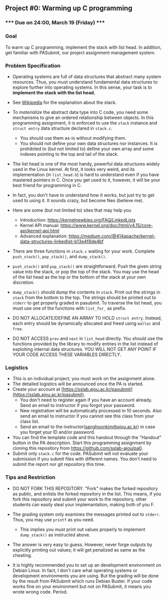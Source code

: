 ## Project #0: Warming up C programming

### *** Due on 24:00, March 19 (Friday) ***


### Goal
To warm up C programming, implement the stack with list head. In addition, get familiar with PASubmit, our project assignment management system.  


### Problem Specification
- Operating systems are full of data structures that abstract many system resources. Thus, you must understand fundamental data structures to explore further into operating systems. In this sense, your task is to **implement the stack with the list head.**

- See [Wikipedia](https://en.wikipedia.org/wiki/Stack_(abstract_data_type)) for the explanation about the stack.

- To *materialize* the abstract data type into C code, you need some mechanisms to give an ordered relationship between objects. In this programming assignment, it is enforced to use the `stack` instance and `struct entry` data structure declared in `stack.c`.
  - You should use them as-is without modifying them.
  - You should not define your own data structures nor instances. It is prohibited to (but not limited to) define your own array and some indexes pointing to the top and tail of the stack.

- The list head is one of the most handy, powerful data structures widely used in the Linux kernel. At first, it looks very weird, and its implementation (in `list_head.h`) is hard to understand even if you have mastered pointers in C. Once you get used to it, however, it will be your best friend for programming in C.
- In fact, you don't have to understand how it works, but just try to get used to using it. It sounds crazy, but become Neo (believe me).
- Here are some (but not limited to) sites that may help you
  - Introduction: https://kernelnewbies.org/FAQ/LinkedLists
  - Kernel API manual: https://www.kernel.org/doc/html/v4.15/core-api/kernel-api.html
  - Advanced explanation: https://medium.com/@414apache/kernel-data-structures-linkedlist-b13e4f8de4bf

- There are three functions in `stack.c` waiting for your work. Complete `push_stack()`, `pop_stack()`, and `dump_stack()`.

- `push_stack()` and `pop_stack()` are straightforward. Push the given string value into the stack, or pop the top of the stack. You may use the head of the list head as the top or the bottom of the stack at your own discretion.

- `dump_stack()` should dump the contents in `stack`. Print out the strings in `stack` from the bottom to the top. The strings should be printed out to `stderr` to get properly graded in pasubmit. To traverse the list head, you must use one of the functions with `list_for_` as prefix.

- DO NOT ALLOCATE/DEFINE AN ARRAY TO HOLD `struct entry`. Instead, each entry should be dynamically allocated and freed using `malloc` and `free`.

- DO NOT ACCESS `prev` and `next` in `list_head` directly. You should use the functions provided by the library to modify entries in the list instead of exploiting internal data structures. YOU WILL NOT GET ANY POINT IF YOUR CODE ACCESS THESE VARIABLES DIRECTLY.


### Logistics
- This is an individual project; you must work on the assignment alone.
- The detailed logistics will be announced once the PA is started.
- Create your account at [https://sslab.ajou.ac.kr/pasubmit](https://sslab.ajou.ac.kr/pasubmit).
	- You don't need to register again if you have an account already. Send an email to instructor if you forgot your password.
	- New registration will be automatically processed in 10 seconds. Also send an email to instructor if you cannot see this class from your class list.
  - Send an email to the instructor(sanghoonkim@ajou.ac.kr) in case you forget your ID and/or password.
- You can find the template code and this handout through the "Handout" button in the PA description. Start this programming assignment by cloning this repository from https://github.com/sslab-ajou/pa0.
- Submit only `stack.c` for the code. PASubmit will not evaluate your submission if you submit files with different names. You don't need to submit the report nor git repository this time.


### Tips and Restriction
- DO NOT FORK THIS REPOSITORY. "Fork" makes the forked repository as public, and enlists the forked repository in the list. This means, if you fork this repository and submit your work to the repository, other students can easily steal your implemantation, making both of you F.
- The grading system only examines the messages printed out to `stderr`. Thus, you may use `printf` as you need.
	- This implies you must print out values properly to implement `dump_stack()` as instructed above. 

- The answer is very easy to guess. However, never forge outputs by explicitly printing out values; it will get penalized as same as the cheating.

- It is highly recommended you to set up an development environment on Debian Linux. In fact, I don't care what operating systems or development environments you are using. But the grading will be done by the result from PASubmit which runs Debian Buster. If your code works fine on your environment but not on PASubmit, it means you wrote wrong code. Period.
